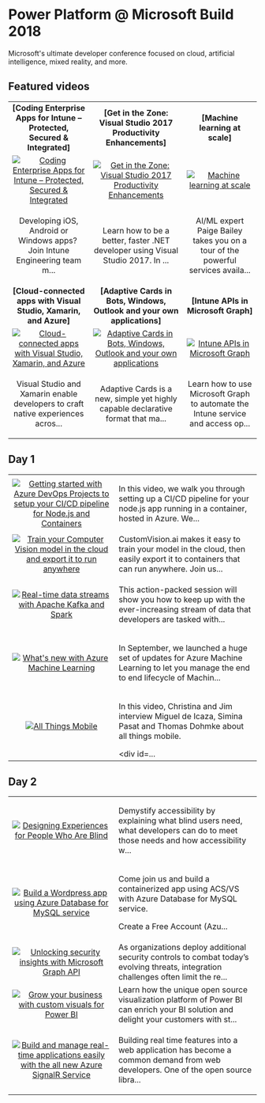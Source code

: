 # Power Platform @ Microsoft Build 2018

Microsoft's ultimate developer conference focused on cloud, artificial intelligence, mixed reality, and more.

## Featured videos

|    |    |    |
|:--:|:--:|:--:|
|**[Coding Enterprise Apps for Intune – Protected, Secured & Integrated]**|**[Get in the Zone: Visual Studio 2017 Productivity Enhancements]**|**[Machine learning at scale]**|
|[![Coding Enterprise Apps for Intune – Protected, Secured & Integrated](https://sec.ch9.ms/ch9/2361/01d16770-7d17-4a1b-875e-898d4d012361/BRK2406_220.jpg)](./video01.md)|[![Get in the Zone: Visual Studio 2017 Productivity Enhancements](https://sec.ch9.ms/ch9/49a5/3c5aa4ba-f6ee-4ae6-a467-d5b6d08a49a5/BRK2145_220.jpg)](./video02.md)|[![Machine learning at scale](https://sec.ch9.ms/ch9/f00c/b2c3cc15-9a92-44dc-9694-39e480d6f00c/BRK3708_220.jpg)](./video03.md)|
|<p>Developing iOS, Android or Windows apps?&nbsp; Join Intune Engineering team m...|<p>Learn how to be a better, faster .NET developer using Visual Studio 2017. In ...|<p>AI/ML expert Paige Bailey takes you on a tour of the powerful services availa...|
|**[Cloud-connected apps with Visual Studio, Xamarin, and Azure]**|**[Adaptive Cards in Bots, Windows, Outlook and your own applications]**|**[Intune APIs in Microsoft Graph]**|
|[![Cloud-connected apps with Visual Studio, Xamarin, and Azure](https://sec.ch9.ms/ch9/9c6b/2d6e113e-2185-4877-b11b-eb08d9eb9c6b/BRK2429_220.jpg)](./video04.md)|[![Adaptive Cards in Bots, Windows, Outlook and your own applications](https://sec.ch9.ms/ch9/b740/ebbd4ab9-421a-4ca8-87b0-4cb69471b740/BRK2401_220.jpg)](./video05.md)|[![Intune APIs in Microsoft Graph](https://sec.ch9.ms/ch9/8a69/c9d3a600-d469-4ae7-9ef5-5b71ef3d8a69/THR5017_220.jpg)](./video06.md)|
|<p>Visual Studio and Xamarin enable developers to craft native experiences acros...|<p>Adaptive Cards is a new, simple yet highly capable declarative format that ma...|<p>Learn how to use Microsoft Graph to automate the Intune service and access op...|

## Day 1

|    |   |
|:--:|:--|
|[![Getting started with Azure DevOps Projects to setup your CI/CD pipeline for Node.js and Containers](https://sec.ch9.ms/ch9/ca4e/e2420b2d-8099-41cf-8668-1dc332f3ca4e/THR5051_220.jpg)](./video07.md)|<p>In this video, we walk you through setting up a CI/CD pipeline for your node.js app running in a container, hosted in Azure. We...|
|[![Train your Computer Vision model in the cloud and export it to run anywhere](https://sec.ch9.ms/ch9/d071/354a1405-2b06-4a4e-81a6-f6547eb4d071/THR3106_220.jpg)](./video08.md)|CustomVision.ai makes it easy to train your model in the cloud, then easily export it to containers that can run anywhere. Join us...|
|[![Real-time data streams with Apache Kafka and Spark](https://sec.ch9.ms/ch9/e56a/0550efde-f103-4d31-b2fe-0ac56a93e56a/THR3504_220.jpg)](./video09.md)|<p>This action-packed session will show you how to keep up with the ever-increasing stream of data that developers are tasked with...|
|[![What's new with Azure Machine Learning](https://sec.ch9.ms/ch9/01db/25aa20e3-df51-4e15-9a75-56323bb601db/BRK3226_220.jpg)](./video10.md)|<p>In September, we launched a huge set of updates for Azure Machine Learning to let you manage the end to end lifecycle of Machin...|
|[![All Things Mobile](https://sec.ch9.ms/ch9/0b4a/eb25f901-4375-4c69-84c9-5786a37c0b4a/C9L11_220.jpg)](./video11.md)|<p>In this video, Christina and Jim interview Miguel de Icaza, Simina Pasat and Thomas Dohmke about all things mobile.</p><div id=...|

## Day 2

|    |   |
|:--:|:--|
|[![Designing Experiences for People Who Are Blind](https://sec.ch9.ms/ch9/0a4e/0c109c90-5fd9-4256-9464-6d6596d90a4e/THR2419_220.jpg)](./video12.md)|<p>Demystify accessibility by explaining what blind users need, what developers can do to meet those needs and how accessibility w...|
|[![Build a Wordpress app using Azure Database for MySQL service](https://sec.ch9.ms/ch9/6080/73d522e8-bf4b-4b37-a107-ea55a1396080/THR2200_220.jpg)](./video13.md)|<p>Come join us and build a containerized app using ACS/VS with Azure Database for MySQL service.</p><p>Create a Free Account (Azu...|
|[![Unlocking security insights with Microsoft Graph API](https://sec.ch9.ms/ch9/cfac/a13fcdd3-391a-4179-81db-c86fe124cfac/BRK2435_220.jpg)](./video14.md)|As organizations deploy additional security controls to combat today’s evolving threats, integration challenges often limit the re...|
|[![Grow your business with custom visuals for Power BI](https://sec.ch9.ms/ch9/8dc0/08d928ef-9125-40ee-a89a-78db82238dc0/BRK3412_220.jpg)](./video15.md)|Learn how the unique open source visualization platform of Power BI can enrich your BI solution and delight your customers with st...|
|[![Build and manage real-time applications easily with the all new Azure SignalR Service](https://sec.ch9.ms/ch9/97fc/df2f6b94-8035-49d6-bb6e-3afcefe597fc/THR2035_220.jpg)](./video16.md)|<p>Building real time features into a web application has become a common demand from web developers. One of the open source libra...|

